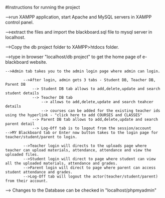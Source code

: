 #Instructions for running the project

-->run XAMPP application, start Apache and MySQL servers in XAMPP control panel.

-->extract the files and import the blackboard.sql file to mysql server in localhost.

-->Copy the db project folder to XAMPP>htdocs folder.

-->type in browser "localhost/db project" to get the home page of e-blackboard website.

	-->Admin tab takes you to the admin login page where admin can login.

			-->After login, admin gets 3 tabs - Student DB, Teacher DB, Parent DB
				-->	Student DB tab allows to add,delete,update and search student details
				--> Teacher DB tab 
					--> allows to add,delete,update and search teahcer details
					--> courses can be added for the existing teacher ids using the hyperlink - "click here to add COURSES and CLASSES"
				--> Parent DB tab allows to add,delete,update and search parent detail
				--> Log-Off tab is to logout from the session/account
	-->MY Blackboard tab or Enter now button takes to the login page for teacher/student/parent to login.
			
			-->Teacher login will directs to the uploads page where teacher can upload materials, attendance, attendance and view the uploaded files.
			-->Student login will direct to page where student can view all the uploaded materials, attendance and grades.
			-->Parent login will direct to page where parent can access student attendance and grades.
			-->Log-Off tab will logout the actor(teacher/student/parent) from their account.
	
--> Changes to the Database can be checked in "localhost/phpmyadmin"